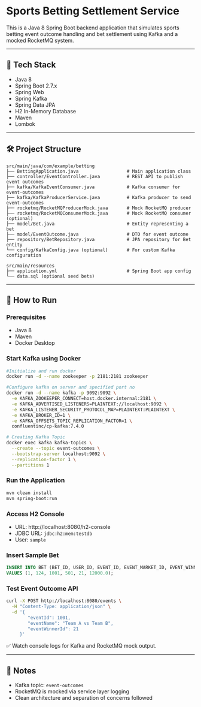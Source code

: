 # Sports Betting Settlement Service

This is a Java 8 Spring Boot backend application that simulates sports betting event outcome handling and bet settlement using Kafka and a mocked RocketMQ system.

---

## 🔧 Tech Stack
- Java 8
- Spring Boot 2.7.x
- Spring Web
- Spring Kafka
- Spring Data JPA
- H2 In-Memory Database
- Maven
- Lombok

---

## 🛠️ Project Structure

```plaintext
src/main/java/com/example/betting
├── BettingApplication.java                  # Main application class
├── controller/EventController.java          # REST API to publish event outcomes
├── kafka/KafkaEventConsumer.java            # Kafka consumer for event-outcomes
├── kafka/KafkaProducerService.java          # Kafka producer to send event-outcomes
├── rocketmq/RocketMQProducerMock.java       # Mock RocketMQ producer
├── rocketmq/RocketMQConsumerMock.java       # Mock RocketMQ consumer (optional)
├── model/Bet.java                           # Entity representing a bet
├── model/EventOutcome.java                  # DTO for event outcome
├── repository/BetRepository.java            # JPA repository for Bet entity
└── config/KafkaConfig.java (optional)       # For custom Kafka configuration

src/main/resources
├── application.yml                          # Spring Boot app config
└── data.sql (optional seed bets)
```

---

## 🚀 How to Run

### Prerequisites
- Java 8
- Maven
- Docker Desktop

### Start Kafka using Docker

```bash
#Initialize and run docker
docker run -d --name zookeeper -p 2181:2181 zookeeper

#Configure kafka on server and specified port no
docker run -d --name kafka -p 9092:9092 \
  -e KAFKA_ZOOKEEPER_CONNECT=host.docker.internal:2181 \
  -e KAFKA_ADVERTISED_LISTENERS=PLAINTEXT://localhost:9092 \
  -e KAFKA_LISTENER_SECURITY_PROTOCOL_MAP=PLAINTEXT:PLAINTEXT \
  -e KAFKA_BROKER_ID=1 \
  -e KAFKA_OFFSETS_TOPIC_REPLICATION_FACTOR=1 \
  confluentinc/cp-kafka:7.4.0

# Creating Kafka Topic
docker exec kafka kafka-topics \
  --create --topic event-outcomes \
  --bootstrap-server localhost:9092 \
  --replication-factor 1 \
  --partitions 1
```

### Run the Application

```bash
mvn clean install
mvn spring-boot:run
```

### Access H2 Console

- URL: http://localhost:8080/h2-console
- JDBC URL: `jdbc:h2:mem:testdb`
- User: `sample`

### Insert Sample Bet

```sql
INSERT INTO BET (BET_ID, USER_ID, EVENT_ID, EVENT_MARKET_ID, EVENT_WINNER_ID, BET_AMOUNT)
VALUES (1, 124, 1001, 501, 21, 12000.0);
```

### Test Event Outcome API

```bash
curl -X POST http://localhost:8080/events \
  -H "Content-Type: application/json" \
  -d '{
        "eventId": 1001,
        "eventName": "Team A vs Team B",
        "eventWinnerId": 21
     }'
```

✅ Watch console logs for Kafka and RocketMQ mock output.

---

## 🧾 Notes

- Kafka topic: `event-outcomes`
- RocketMQ is mocked via service layer logging
- Clean architecture and separation of concerns followed